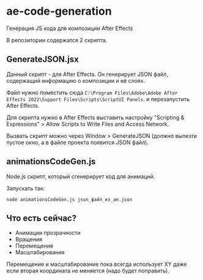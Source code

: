 # ae-code-generation

Генерация JS кода для композиции After Effects 

В репозитории содержатся 2 скрипта.

## GenerateJSON.jsx

Данный скрипт - для After Effects. Он генерирует JSON файл, содержащий информацию
о композиции и её слоях.

Файл нужно поместить сюда `C:\Program Files\Adobe\Adobe After Effects 2022\Support Files\Scripts\ScriptUI Panels`.
и перезапустить After Effects. 

Для скрипта нужно в After Effects выставить настройку "Scripting & Expressions" > 
Allow Scripts to Write Files and Access Network.

Вызвать скрипт можно через Window > GenerateJSON (должно вылезти пустое окно, а в файле проекта
появится JSON файл).

## animationsCodeGen.js

Node.js скрипт, который сгенерирует код для анимаций.

Запускать так:

```
node animationsCodeGen.js json_файл_из_ae.json
```

## Что есть сейчас?

* Анимации прозрачности
* Вращения
* Перемещения
* Масштабирования

Перемещение и масштабирование пока всегда использует XY даже если вторая координата
не меняется (надо будет поправить).
